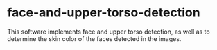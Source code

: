 # face-and-upper-torso-detection
This software implements face and upper torso detection, as well as to determine the skin color of the faces detected in the images.
